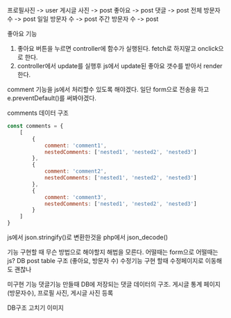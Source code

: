 프로필사진 -> user
게시글 사진 -> post
좋아요 -> post
댓글 -> post
전체 방문자 수 -> post
일일 방문자 수 -> post
주간 방문자 수 -> post

좋아요 기능
1. 좋아요 버튼을 누르면 controller에 함수가 실행된다. fetch로 하지말고 onclick으로 한다.
2. controller에서 update를 실행후 js에서 update된 좋아요 갯수를 받아서 render한다.

comment 기능을 js에서 처리할수 있도록 해야겠다.
일단 form으로 전송을 하고 e.preventDefault()를 써봐야겠다.

comments 데이터 구조
```javascript
const comments = {
    [
        {
            comment: 'comment1',
            nestedComments: ['nested1', 'nested2', 'nested3']
        },
        {
            comment: 'comment2',
            nestedComments: ['nested1', 'nested2', 'nested3']
        },
        {
            comment: 'comment3',
            nestedComments: ['nested1', 'nested2', 'nested3']
        }
    ]
}
```

js에서 json.stringify()로 변환한것을 php에서 json_decode()


기능 구현할 때 무슨 방법으로 해야할지 해법을 모른다. 어떨때는 form으로 어떨때는 js?
DB post table 구조 (좋아요, 방문자 수)
수정기능 구현 할때 수정페이지로 이동해도 괜찮나

미구현 기능
댓글기능 만들때 DB에 저장되는 댓글 데이터의 구조.
게시글 통계 페이지(방문자수),
프로필 사진, 게시글 사진 등록 

DB구조 고치기
이미지